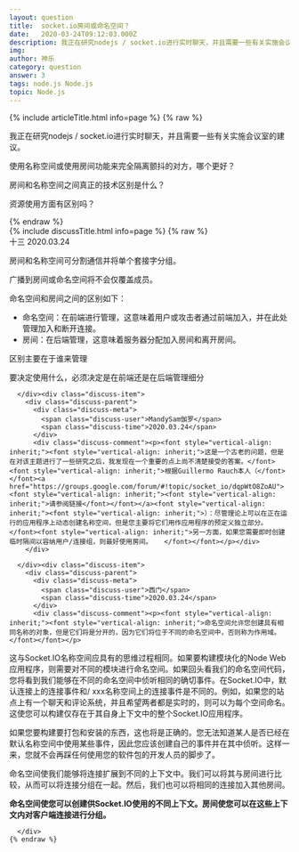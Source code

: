 ```yaml
---
layout: question
title:  socket.io房间或命名空间？
date:   2020-03-24T09:12:03.000Z
description: 我正在研究nodejs / socket.io进行实时聊天，并且需要一些有关实施会议室的建议。使用名称空间或使用房间功能来完全隔离颤抖的对方，哪个更好...
img: 
author: 神乐
category: question
answer: 3
tags: node.js Node.js
topic: Node.js
---
```

<div class="article-root">
  <div class="article">
    {% include articleTitle.html info=page %}
    {% raw %}
    <div class="article-content"><p><font style="vertical-align: inherit;"><font style="vertical-align: inherit;">我正在研究nodejs / socket.io进行实时聊天，并且需要一些有关实施会议室的建议。</font></font></p>

<p><font style="vertical-align: inherit;"><font style="vertical-align: inherit;">使用名称空间或使用房间功能来完全隔离颤抖的对方，哪个更好？</font></font></p>

<p><font style="vertical-align: inherit;"><font style="vertical-align: inherit;">房间和名称空间之间真正的技术区别是什么？</font></font></p>

<p><font style="vertical-align: inherit;"><font style="vertical-align: inherit;">资源使用方面有区别吗？</font></font></p></div>
    {% endraw %}
  </div>

  <div class="discuss-wrapper">
    {% include discussTitle.html info=page %}
    {% raw %}
    <div class="discuss-item">
        <div class="discuss-parent">
          <div class="discuss-meta">
            <span class="discuss-user">十三</span>
            <span class="discuss-time">2020.03.24</span>
          </div>
          <div class="discuss-comment"><p><font style="vertical-align: inherit;"><font style="vertical-align: inherit;">房间和名称空间可分割通信并将单个套接字分组。</font></font></p>

<p><font style="vertical-align: inherit;"><font style="vertical-align: inherit;">广播到房间或命名空间将不会仅覆盖成员。</font></font></p>

<p><font style="vertical-align: inherit;"><font style="vertical-align: inherit;">命名空间和房间之间的区别如下：</font></font></p>

<ul>
<li><font style="vertical-align: inherit;"><font style="vertical-align: inherit;">命名空间：在前端进行管理，这意味着用户或攻击者通过前端加入，并在此处管理加入和断开连接。</font></font></li>
<li><font style="vertical-align: inherit;"><font style="vertical-align: inherit;">房间：在后端管理，这意味着服务器分配加入房间和离开房间。</font></font></li>
</ul>

<p><font style="vertical-align: inherit;"><font style="vertical-align: inherit;">区别主要在于谁来管理</font></font></p>

<p><font style="vertical-align: inherit;"><font style="vertical-align: inherit;">要决定使用什么，必须决定是在前端还是在后端管理细分</font></font></p></div>
        </div>
        
      </div><div class="discuss-item">
        <div class="discuss-parent">
          <div class="discuss-meta">
            <span class="discuss-user">MandySam伽罗</span>
            <span class="discuss-time">2020.03.24</span>
          </div>
          <div class="discuss-comment"><p><font style="vertical-align: inherit;"><font style="vertical-align: inherit;">这是一个古老的问题，但是在对该主题进行了一些研究之后，我发现在一个重要的点上尚不清楚接受的答案。</font><font style="vertical-align: inherit;">根据Guillermo Rauch本人（</font></font><a href="https://groups.google.com/forum/#!topic/socket_io/dqpWtO8ZoAU"><font style="vertical-align: inherit;"><font style="vertical-align: inherit;">请参阅链接</font></font></a><font style="vertical-align: inherit;"><font style="vertical-align: inherit;">）：尽管理论上可以在正在运行的应用程序上动态创建名称空间，但是您主要将它们用作应用程序的预定义独立部分。</font><font style="vertical-align: inherit;">另一方面，如果您需要即时创建临时隔间以容纳用户/连接组，则最好使用房间。   </font></font></p></div>
        </div>
        
      </div><div class="discuss-item">
        <div class="discuss-parent">
          <div class="discuss-meta">
            <span class="discuss-user">西门</span>
            <span class="discuss-time">2020.03.24</span>
          </div>
          <div class="discuss-comment"><p><font style="vertical-align: inherit;"><font style="vertical-align: inherit;">命名空间允许您创建具有相同名称的对象，但是它们将是分开的，因为它们将位于不同的命名空间中，否则称为作用域。</font></font></p>

<p><font style="vertical-align: inherit;"><font style="vertical-align: inherit;">这与Socket.IO名称空间应具有的思维过程相同。</font><font style="vertical-align: inherit;">如果要构建模块化的Node Web应用程序，则需要对不同的模块进行命名空间。</font><font style="vertical-align: inherit;">如果回头看我们的命名空间代码，您将看到我们能够在不同的命名空间中侦听相同的确切事件。</font><font style="vertical-align: inherit;">在Socket.IO中，默认连接上的连接事件和/ xxx名称空间上的连接事件是不同的。</font><font style="vertical-align: inherit;">例如，如果您的站点上有一个聊天和评论系统，并且希望两者都是实时的，则可以为每个空间命名。</font><font style="vertical-align: inherit;">这使您可以构建仅存在于其自身上下文中的整个Socket.IO应用程序。</font></font></p>

<p><font style="vertical-align: inherit;"><font style="vertical-align: inherit;">如果您要构建要打包和安装的东西，这也将是正确的。</font><font style="vertical-align: inherit;">您无法知道某人是否已经在默认名称空间中使用某些事件，因此您应该创建自己的事件并在其中侦听。</font><font style="vertical-align: inherit;">这样一来，您就不会再踩任何使用您的软件包的开发人员的脚步了。</font></font></p>

<p><font style="vertical-align: inherit;"><font style="vertical-align: inherit;">命名空间使我们能够将连接扩展到不同的上下文中。</font><font style="vertical-align: inherit;">我们可以将其与房间进行比较，从而可以将连接分组在一起。然后，我们也可以将相同的连接加入其他房间。</font></font></p>

<p><strong><font style="vertical-align: inherit;"><font style="vertical-align: inherit;">命名空间使您可以创建供Socket.IO使用的不同上下文。房间使您可以在这些上下文内对客户端连接进行分组。</font></font></strong></p></div>
        </div>
        
      </div>
    {% endraw %}
  </div>
<div>
